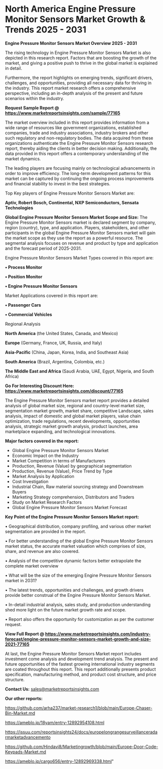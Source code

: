 # North America Engine Pressure Monitor Sensors Market Growth & Trends 2025 - 2031

<Strong> Engine Pressure Monitor Sensors Market Overview 2025 - 2031</strong>

The rising technology in Engine Pressure Monitor Sensors Market is also depicted in this research report. Factors that are boosting the growth of the market, and giving a positive push to thrive in the global market is explained in detail.

Furthermore, the report highlights on emerging trends, significant drivers, challenges, and opportunities, providing all necessary data for thriving in the industry. This report market research offers a comprehensive perspective, including an in-depth analysis of the present and future scenarios within the industry.

<strong>Request Sample Report @ <a href=https://www.marketreportsinsights.com/sample/77165>https://www.marketreportsinsights.com/sample/77165</a></strong>

The market overview included in this report provides information from a wide range of resources like government organizations, established companies, trade and industry associations, industry brokers and other such regulatory and non-regulatory bodies. The data acquired from these organizations authenticate the Engine Pressure Monitor Sensors research report, thereby aiding the clients in better decision making. Additionally, the data provided in this report offers a contemporary understanding of the market dynamics.

The leading players are focusing mainly on technological advancements in order to improve efficiency. The long-term development patterns for this market can be captured by continuing the ongoing process improvements and financial stability to invest in the best strategies.

Top Key players of Engine Pressure Monitor Sensors Market are:

<strong>Aptiv, Robert Bosch, Continental, NXP Semiconductors, Sensata Technologies</strong>

<strong><b>Global Engine Pressure Monitor Sensors Market Scope and Size:</b></strong>
The Engine Pressure Monitor Sensors market is declared segment by company, region (country), type, and application. Players, stakeholders, and other participants in the global Engine Pressure Monitor Sensors market will gain the market scope as they use the report as a powerful resource. The segmental analysis focuses on revenue and product by type and application and the forecast period of 2025-2031.

Engine Pressure Monitor Sensors Market Types covered in this report are:

<strong>• Process Monitor

• Position Monitor

• Engine Pressure Monitor Sensors</strong>

Market Applications covered in this report are:

<strong>• Passenger Cars

• Commercial Vehicles</strong> 

Regional Analysis

<strong>North America</strong> (the United States, Canada, and Mexico)

<strong>Europe</strong> (Germany, France, UK, Russia, and Italy)

<strong>Asia-Pacific</strong> (China, Japan, Korea, India, and Southeast Asia)

<strong>South America</strong> (Brazil, Argentina, Colombia, etc.)

<strong>The Middle East and Africa</strong> (Saudi Arabia, UAE, Egypt, Nigeria, and South Africa)

<strong>Go For Interesting Discount Here: <a href=https://www.marketreportsinsights.com/discount/77165>https://www.marketreportsinsights.com/discount/77165</a></strong>

The Engine Pressure Monitor Sensors market report provides a detailed analysis of global market size, regional and country-level market size, segmentation market growth, market share, competitive Landscape, sales analysis, impact of domestic and global market players, value chain optimization, trade regulations, recent developments, opportunities analysis, strategic market growth analysis, product launches, area marketplace expanding, and technological innovations.

<strong><b>Major factors covered in the report:</b></strong>
<ul>
  <li>Global Engine Pressure Monitor Sensors Market </li>
  <li>Economic Impact on the Industry</li>
  <li>Market Competition in terms of Manufacturers</li>
  <li>Production, Revenue (Value) by geographical segmentation</li>
  <li>Production, Revenue (Value), Price Trend by Type</li>
  <li>Market Analysis by Application</li>
  <li>Cost Investigation</li>
  <li>Industrial Chain, Raw material sourcing strategy and Downstream Buyers</li>
  <li>Marketing Strategy comprehension, Distributors and Traders</li>
  <li>Study on Market Research Factors</li>
  <li>Global Engine Pressure Monitor Sensors Market Forecast</li>
</ul>

<strong><b>Key Point of the Engine Pressure Monitor Sensors Market report:</b></strong>

• Geographical distribution, company profiling, and various other market segmentation are provided in the report.

• For better understanding of the global Engine Pressure Monitor Sensors market status, the accurate market valuation which comprises of size, share, and revenue are also covered.

• Analysis of the competitive dynamic factors better extrapolate the complete market overview

• What will be the size of the emerging Engine Pressure Monitor Sensors market in 2031?

• The latest trends, opportunities and challenges, and growth drivers provide better construal of the Engine Pressure Monitor Sensors Market.

• In-detail industrial analysis, sales study, and production understanding shed more light on the future market growth rate and scope.

• Report also offers the opportunity for customization as per the customer request.

<strong><b>View Full Report @ <a href=https://www.marketreportsinsights.com/industry-forecast/engine-pressure-monitor-sensors-market-growth-and-size-2021-77165>https://www.marketreportsinsights.com/industry-forecast/engine-pressure-monitor-sensors-market-growth-and-size-2021-77165</a></b></strong>


At last, the Engine Pressure Monitor Sensors Market report includes investment come analysis and development trend analysis. The present and future opportunities of the fastest growing international industry segments are coated throughout this report. This report additionally presents product specification, manufacturing method, and product cost structure, and price structure.

<strong>Contact Us:</strong>
sales@marketreportsinsights.com

<strong>Our other reports:</strong>

<a href=https://github.com/arha237/market-research1/blob/main/Europe-Chaser-Bin-Market.md>https://github.com/arha237/market-research1/blob/main/Europe-Chaser-Bin-Market.md</a>

<a href=https://ameblo.jp/18yam/entry-12892954108.html>https://ameblo.jp/18yam/entry-12892954108.html</a>

<a href=https://issuu.com/reportsinsights24/docs/europelongrangesurveillanceradarmarketadvancemento>https://issuu.com/reportsinsights24/docs/europelongrangesurveillanceradarmarketadvancemento</a>

<a href=https://github.com/Hindavi8/Marketingrowth/blob/main/Europe-Door-Code-Keypads-Market.md>https://github.com/Hindavi8/Marketingrowth/blob/main/Europe-Door-Code-Keypads-Market.md</a>

<a href=https://ameblo.jp/cargo656/entry-12892969338.html>https://ameblo.jp/cargo656/entry-12892969338.html</a>"
